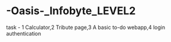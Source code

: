 # -Oasis-_Infobyte_LEVEL2
task - 1 Calculator,2 Tribute page,3 A basic to-do webapp,4 login authentication
